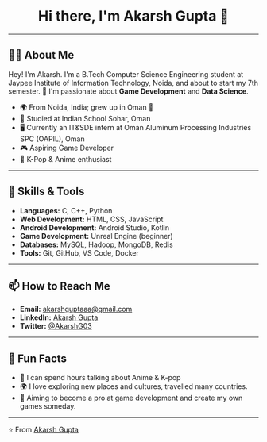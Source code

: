 <h1 align="center">Hi there, I'm Akarsh Gupta 👋</h1>

---

## 🙋‍♂️ About Me

Hey! I'm Akarsh. I'm a B.Tech Computer Science Engineering student at Jaypee Institute of Information Technology, Noida, and about to start my 7th semester. 🌱 I'm passionate about **Game Development** and **Data Science**.

- 🌍 From Noida, India; grew up in Oman 🌟
- 🏫 Studied at Indian School Sohar, Oman
- 🖥️ Currently an IT&SDE intern at Oman Aluminum Processing Industries SPC (OAPIL), Oman
- 🎮 Aspiring Game Developer
- 🌸 K-Pop & Anime enthusiast

---

## 🚀 Skills & Tools

- **Languages:** C, C++, Python
- **Web Development:** HTML, CSS, JavaScript
- **Android Development:** Android Studio, Kotlin
- **Game Development:** Unreal Engine (beginner)
- **Databases:** MySQL, Hadoop, MongoDB, Redis
- **Tools:** Git, GitHub, VS Code, Docker

---


## 📫 How to Reach Me

- **Email:** [akarshguptaaa@gmail.com](mailto:akarshguptaaa@gmail.com)
- **LinkedIn:** [Akarsh Gupta](https://www.linkedin.com/in/akarsh-gupta-8293301ba/)
- **Twitter:** [@AkarshG03](https://x.com/AkarshG03)

---

## 🎯 Fun Facts

- 🎵 I can spend hours talking about Anime & K-pop
- 🌍 I love exploring new places and cultures, travelled many countries.
- 🎯 Aiming to become a pro at game development and create my own games someday.

---

⭐️ From [Akarsh Gupta](https://github.com/AkarshGuptaa)
